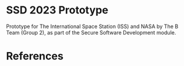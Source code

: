 # SSD 2023 Prototype
Prototype for The International Space Station (ISS) and NASA by The B Team (Group 2), as part of the Secure Software Development module.

# References
